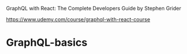 GraphQL with React: The Complete Developers Guide by Stephen Grider

https://www.udemy.com/course/graphql-with-react-course
# GraphQL-basics
